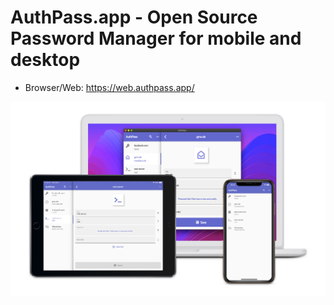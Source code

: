 # AuthPass.app - Open Source Password Manager for mobile and desktop

* Browser/Web: https://web.authpass.app/

![Mac OS, iOS and Android Screenshot](_docs/authpass-platform-composition.png)
